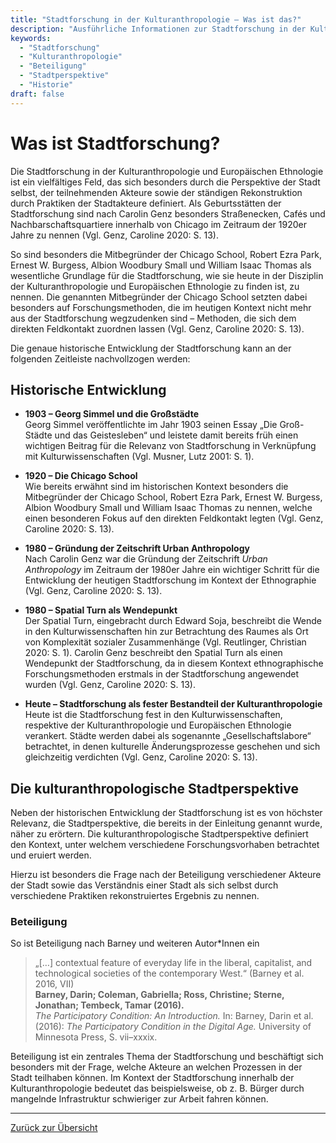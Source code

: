 ```yaml
---
title: "Stadtforschung in der Kulturanthropologie – Was ist das?"
description: "Ausführliche Informationen zur Stadtforschung in der Kulturanthropologie."
keywords:
  - "Stadtforschung"
  - "Kulturanthropologie"
  - "Beteiligung"
  - "Stadtperspektive"
  - "Historie"
draft: false
---
```


<div id="navbar-placeholder"></div>

# Was ist Stadtforschung?

Die Stadtforschung in der Kulturanthropologie und Europäischen Ethnologie ist ein vielfältiges Feld, das sich besonders durch die Perspektive der Stadt selbst, der teilnehmenden Akteure sowie der ständigen Rekonstruktion durch Praktiken der Stadtakteure definiert. Als Geburtsstätten der Stadtforschung sind nach Carolin Genz besonders Straßenecken, Cafés und Nachbarschaftsquartiere innerhalb von Chicago im Zeitraum der 1920er Jahre zu nennen (Vgl. Genz, Caroline 2020: S. 13).

So sind besonders die Mitbegründer der Chicago School, Robert Ezra Park, Ernest W. Burgess, Albion Woodbury Small und William Isaac Thomas als wesentliche Grundlage für die Stadtforschung, wie sie heute in der Disziplin der Kulturanthropologie und Europäischen Ethnologie zu finden ist, zu nennen. Die genannten Mitbegründer der Chicago School setzten dabei besonders auf Forschungsmethoden, die im heutigen Kontext nicht mehr aus der Stadtforschung wegzudenken sind – Methoden, die sich dem direkten Feldkontakt zuordnen lassen (Vgl. Genz, Caroline 2020: S. 13).

Die genaue historische Entwicklung der Stadtforschung kann an der folgenden Zeitleiste nachvollzogen werden:

## Historische Entwicklung

- **1903 – Georg Simmel und die Großstädte**  
  Georg Simmel veröffentlichte im Jahr 1903 seinen Essay „Die Groß-Städte und das Geistesleben“ und leistete damit bereits früh einen wichtigen Beitrag für die Relevanz von Stadtforschung in Verknüpfung mit Kulturwissenschaften (Vgl. Musner, Lutz 2001: S. 1).

- **1920 – Die Chicago School**  
  Wie bereits erwähnt sind im historischen Kontext besonders die Mitbegründer der Chicago School, Robert Ezra Park, Ernest W. Burgess, Albion Woodbury Small und William Isaac Thomas zu nennen, welche einen besonderen Fokus auf den direkten Feldkontakt legten (Vgl. Genz, Caroline 2020: S. 13).

- **1980 – Gründung der Zeitschrift Urban Anthropology**  
  Nach Carolin Genz war die Gründung der Zeitschrift _Urban Anthropology_ im Zeitraum der 1980er Jahre ein wichtiger Schritt für die Entwicklung der heutigen Stadtforschung im Kontext der Ethnographie (Vgl. Genz, Caroline 2020: S. 13).

- **1980 – Spatial Turn als Wendepunkt**  
  Der Spatial Turn, eingebracht durch Edward Soja, beschreibt die Wende in den Kulturwissenschaften hin zur Betrachtung des Raumes als Ort von Komplexität sozialer Zusammenhänge (Vgl. Reutlinger, Christian 2020: S. 1). Carolin Genz beschreibt den Spatial Turn als einen Wendepunkt der Stadtforschung, da in diesem Kontext ethnographische Forschungsmethoden erstmals in der Stadtforschung angewendet wurden (Vgl. Genz, Caroline 2020: S. 13).

- **Heute – Stadtforschung als fester Bestandteil der Kulturanthropologie**  
  Heute ist die Stadtforschung fest in den Kulturwissenschaften, respektive der Kulturanthropologie und Europäischen Ethnologie verankert. Städte werden dabei als sogenannte „Gesellschaftslabore“ betrachtet, in denen kulturelle Änderungsprozesse geschehen und sich gleichzeitig verdichten (Vgl. Genz, Caroline 2020: S. 13).

## Die kulturanthropologische Stadtperspektive

Neben der historischen Entwicklung der Stadtforschung ist es von höchster Relevanz, die Stadtperspektive, die bereits in der Einleitung genannt wurde, näher zu erörtern. Die kulturanthropologische Stadtperspektive definiert den Kontext, unter welchem verschiedene Forschungsvorhaben betrachtet und eruiert werden.

Hierzu ist besonders die Frage nach der Beteiligung verschiedener Akteure der Stadt sowie das Verständnis einer Stadt als sich selbst durch verschiedene Praktiken rekonstruiertes Ergebnis zu nennen.

### Beteiligung

So ist Beteiligung nach Barney und weiteren Autor\*Innen ein

> „[…] contextual feature of everyday life in the liberal, capitalist, and technological societies of the contemporary West.“ (Barney et al. 2016, VII)  
> **Barney, Darin; Coleman, Gabriella; Ross, Christine; Sterne, Jonathan; Tembeck, Tamar (2016).**  
> _The Participatory Condition: An Introduction._ In: Barney, Darin et al. (2016): _The Participatory Condition in the Digital Age._ University of Minnesota Press, S. vii–xxxix.

Beteiligung ist ein zentrales Thema der Stadtforschung und beschäftigt sich besonders mit der Frage, welche Akteure an welchen Prozessen in der Stadt teilhaben können. Im Kontext der Stadtforschung innerhalb der Kulturanthropologie bedeutet das beispielsweise, ob z. B. Bürger durch mangelnde Infrastruktur schwieriger zur Arbeit fahren können.

---

[Zurück zur Übersicht](/)
